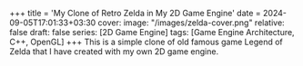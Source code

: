 +++
title = 'My Clone of Retro Zelda in My 2D Game Engine'
date = 2024-09-05T17:01:33+03:30
cover:
    image: "/images/zelda-cover.png"
    relative: false
draft: false
series: [2D Game Engine]
tags: [Game Engine Architecture, C++, OpenGL]
+++
This is a simple clone of old famous game Legend of Zelda that I have created with my own 2D game engine.
